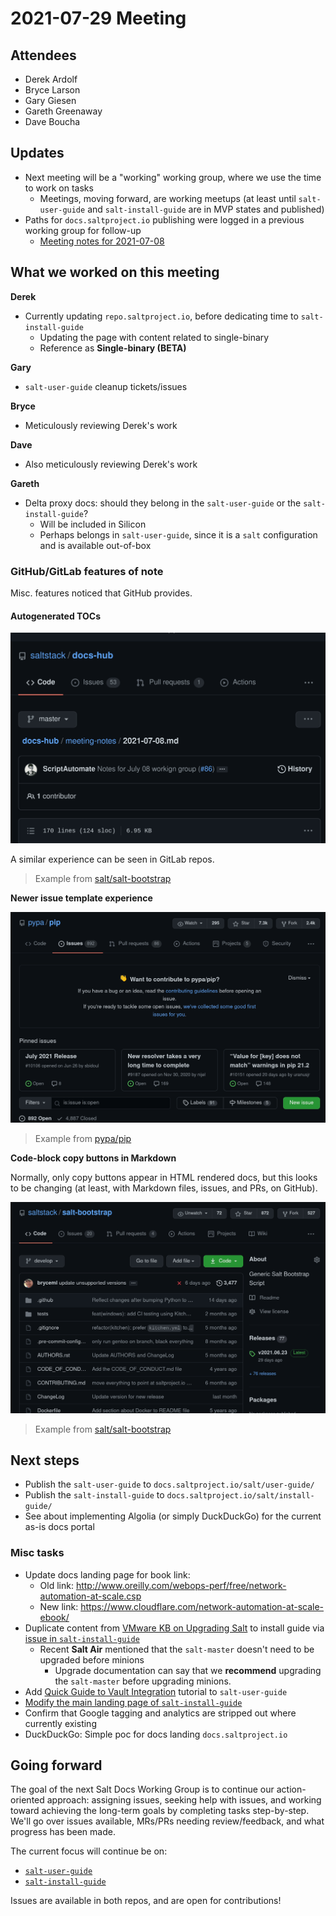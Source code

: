 # 2021-07-29 Meeting

## Attendees

- Derek Ardolf
- Bryce Larson
- Gary Giesen
- Gareth Greenaway
- Dave Boucha

## Updates

- Next meeting will be a "working" working group, where we use the time to work on tasks
  - Meetings, moving forward, are working meetups (at least until `salt-user-guide`
    and `salt-install-guide` are in MVP states and published)
- Paths for `docs.saltproject.io` publishing were logged in a previous working group for follow-up
  - [Meeting notes for 2021-07-08](https://github.com/saltstack/docs-hub/blob/master/meeting-notes/2021-07-08.md)

## What we worked on this meeting

**Derek**

- Currently updating `repo.saltproject.io`, before dedicating time to `salt-install-guide`
  - Updating the page with content related to single-binary
  - Reference as **Single-binary (BETA)**

**Gary**

- `salt-user-guide` cleanup tickets/issues

**Bryce**

- Meticulously reviewing Derek's work

**Dave**

- Also meticulously reviewing Derek's work

**Gareth**

- Delta proxy docs: should they belong in the `salt-user-guide` or the `salt-install-guide`?
  - Will be included in Silicon
  - Perhaps belongs in `salt-user-guide`, since it is a `salt` configuration and is available out-of-box

### GitHub/GitLab features of note

Misc. features noticed that GitHub provides.

#### Autogenerated TOCs

![Preview of table-of-contents feature](imgs/toc-preview.gif)

A similar experience can be seen in GitLab repos.

> Example from [salt/salt-bootstrap](https://github.com/saltstack/salt-bootstrap)

**Newer issue template experience**

![Preview of issue template feature](imgs/issue-template-preview.gif)

> Example from [pypa/pip](https://github.com/pypa/pip/issues/new/choose)

**Code-block copy buttons in Markdown**

Normally, only copy buttons appear in HTML rendered docs, but this looks to be changing (at least, with Markdown files, issues, and PRs, on GitHub).

![Preview of code-block copy feature](imgs/codeblock-copy-preview.gif)

> Example from [salt/salt-bootstrap](https://github.com/saltstack/salt-bootstrap)

## Next steps

- Publish the `salt-user-guide` to `docs.saltproject.io/salt/user-guide/`
- Publish the `salt-install-guide` to `docs.saltproject.io/salt/install-guide/`
- See about implementing Algolia (or simply DuckDuckGo) for the current as-is docs portal

### Misc tasks

- Update docs landing page for book link:
  - Old link: http://www.oreilly.com/webops-perf/free/network-automation-at-scale.csp
  - New link: https://www.cloudflare.com/network-automation-at-scale-ebook/
- Duplicate content from [VMware KB on Upgrading Salt](https://kb.vmware.com/s/article/50122319?lang=en_US&queryTerm=upgrading+your+salt+infrastructure) to install guide via [issue in `salt-install-guide`](https://gitlab.com/saltstack/open/docs/salt-user-guide/-/merge_requests/57)
  - Recent **Salt Air** mentioned that the `salt-master` doesn't need to be upgraded before minions
    - Upgrade documentation can say that we **recommend** upgrading the `salt-master` before upgrading minions.
- Add [Quick Guide to Vault Integration](https://web.archive.org/web/20210306232428/https://help.saltstack.com/hc/en-us/articles/360041140451-Quick-Guide-to-Vault-Integration) tutorial to `salt-user-guide`
- [Modify the main landing page of `salt-install-guide`](https://gitlab.com/saltstack/open/docs/salt-install-guide/-/issues/13)
- Confirm that Google tagging and analytics are stripped out where currently existing
- DuckDuckGo: Simple poc for docs landing `docs.saltproject.io`

## Going forward

The goal of the next Salt Docs Working Group is to continue our action-oriented
approach: assigning issues, seeking help with issues, and working toward achieving
the long-term goals by completing tasks step-by-step. We'll go over issues available,
MRs/PRs needing review/feedback, and what progress has been made.

The current focus will continue be on:
- [`salt-user-guide`](https://gitlab.com/saltstack/open/docs/salt-user-guide)
- [`salt-install-guide`](https://gitlab.com/saltstack/open/docs/salt-install-guide)

Issues are available in both repos, and are open for contributions!
